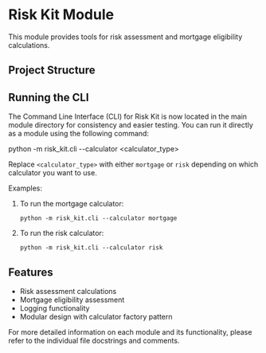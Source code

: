 # Risk Kit Module

This module provides tools for risk assessment and mortgage eligibility calculations.

## Project Structure

## Running the CLI

The Command Line Interface (CLI) for Risk Kit is now located in the main module directory for consistency and easier testing. You can run it directly as a module using the following command:

python -m risk_kit.cli --calculator <calculator_type>

Replace `<calculator_type>` with either `mortgage` or `risk` depending on which calculator you want to use.

Examples:

1. To run the mortgage calculator:
   ```
   python -m risk_kit.cli --calculator mortgage
   ```

2. To run the risk calculator:
   ```
   python -m risk_kit.cli --calculator risk
   ```

## Features

- Risk assessment calculations
- Mortgage eligibility assessment
- Logging functionality
- Modular design with calculator factory pattern

For more detailed information on each module and its functionality, please refer to the individual file docstrings and comments.
